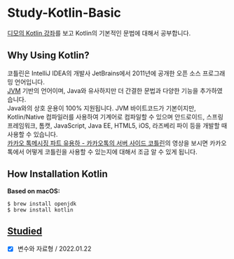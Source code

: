 # Study-Kotlin-Basic
[디모의 Kotlin 강좌](https://www.youtube.com/watch?v=8RIsukgeUVw&list=PLQdnHjXZyYadiw5aV3p6DwUdXV2bZuhlN&index=1)를 보고 Kotlin의 기본적인 문법에 대해서 공부합니다.  

## Why Using Kotlin?
코틀린은 IntelliJ IDEA의 개발사 JetBrains에서 2011년에 공개한 오픈 소스 프로그래밍 언어입니다.  
[JVM](https://d2.naver.com/helloworld/1230) 기반의 언어이며, Java와 유사하지만 더 간결한 문법과 다양한 기능을 추가하였습니다.  
Java와의 상호 운용이 100% 지원됩니다. JVM 바이트코드가 기본이지만, Kotlin/Native 컴파일러를 사용하여 기계어로 컴파일할 수 있으며 안드로이드, 스프링 프레임워크, 톰캣, JavaScript, Java EE, HTML5, iOS, 라즈베리 파이 등을 개발할 때 사용할 수 있습니다.  
[카카오 톡메시징 파트 유용하 - 카카오톡의 서버 사이드 코틀린](https://tv.kakao.com/channel/3150758/cliplink/391419295)의 영상을 보시면 카카오톡에서 어떻게 코틀린을 사용할 수 있는지에 대해서 조금 알 수 있게 됩니다.

## How Installation Kotlin
**Based on macOS:**
```shell
$ brew install openjdk
$ brew install kotlin
```

## [Studied](http://localhost:4000/TIL/docs/lecture/dimo/)
- [X] 변수와 자료형 / 2022.01.22 